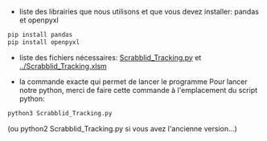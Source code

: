  - liste des librairies que nous utilisons et que vous devez installer: pandas et openpyxl
 ```sh
pip install pandas
pip install openpyxl
```
 - liste des fichiers nécessaires: [Scrabblid_Tracking.py](https://github.com/Master1-MIAGE-UCA/scrabble-td2-scrabblid/blob/develop-refactored/Tracking/Python/Scrabblid_Tracking.py) et [../Scrabblid_Tracking.xlsm](https://github.com/Master1-MIAGE-UCA/scrabble-td2-scrabblid/blob/develop-refactored/Tracking/Scrabblid_Tracking.xlsm)
 
 - la commande exacte qui permet de lancer le programme 
Pour lancer notre python, merci de faire cette commande à l'emplacement du script python:
```sh
python3 Scrabblid_Tracking.py 
```
(ou python2 Scrabblid_Tracking.py si vous avez l'ancienne version...)

